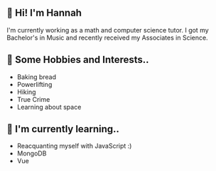 <h2>👋 Hi! I'm Hannah</h2>
I'm currently working as a math and computer science tutor. I got my Bachelor's in Music and recently received my Associates in Science.

<h2>💞️ Some Hobbies and Interests..</h2>
<ul>
  <li>Baking bread</li>
  <li>Powerlifting</li>
  <li>Hiking</li>
  <li>True Crime</li>
  <li>Learning about space</li>
</ul>
 
<h2>🌱 I'm currently learning..</h2>
<ul>
  <li>Reacquanting myself with JavaScript :) </li>
  <li>MongoDB</li>
  <li>Vue</li>
</ul>


<!---
hannahcerezo/hannahcerezo is a ✨ special ✨ repository because its `README.md` (this file) appears on your GitHub profile.
You can click the Preview link to take a look at your changes.
--->
